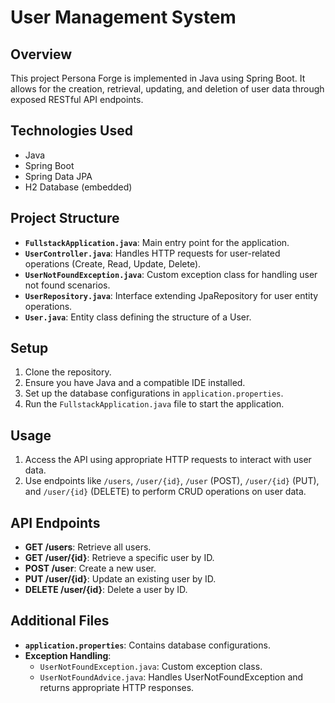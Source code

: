 # User Management System

## Overview
This project Persona Forge is implemented in Java using Spring Boot. It allows for the creation,
retrieval, updating, and deletion of user data through exposed RESTful API endpoints.

## Technologies Used
- Java
- Spring Boot
- Spring Data JPA
- H2 Database (embedded)

## Project Structure
- **`FullstackApplication.java`**: Main entry point for the application.
- **`UserController.java`**: Handles HTTP requests for user-related operations (Create, Read, Update, Delete).
- **`UserNotFoundException.java`**: Custom exception class for handling user not found scenarios.
- **`UserRepository.java`**: Interface extending JpaRepository for user entity operations.
- **`User.java`**: Entity class defining the structure of a User.

## Setup
1. Clone the repository.
2. Ensure you have Java and a compatible IDE installed.
3. Set up the database configurations in `application.properties`.
4. Run the `FullstackApplication.java` file to start the application.

## Usage
1. Access the API using appropriate HTTP requests to interact with user data.
2. Use endpoints like `/users`, `/user/{id}`, `/user` (POST), `/user/{id}` (PUT), and `/user/{id}` (DELETE) to
   perform CRUD operations on user data.

## API Endpoints
- **GET /users**: Retrieve all users.
- **GET /user/{id}**: Retrieve a specific user by ID.
- **POST /user**: Create a new user.
- **PUT /user/{id}**: Update an existing user by ID.
- **DELETE /user/{id}**: Delete a user by ID.

## Additional Files
- **`application.properties`**: Contains database configurations.
- **Exception Handling**:
  - `UserNotFoundException.java`: Custom exception class.
  - `UserNotFoundAdvice.java`: Handles UserNotFoundException and returns appropriate HTTP responses.

